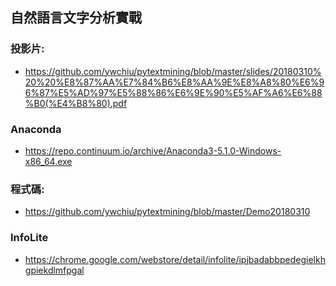 ## 自然語言文字分析實戰

### 投影片:
- https://github.com/ywchiu/pytextmining/blob/master/slides/20180310%20%20%E8%87%AA%E7%84%B6%E8%AA%9E%E8%A8%80%E6%96%87%E5%AD%97%E5%88%86%E6%9E%90%E5%AF%A6%E6%88%B0(%E4%B8%80).pdf

### Anaconda
- https://repo.continuum.io/archive/Anaconda3-5.1.0-Windows-x86_64.exe

### 程式碼:
- https://github.com/ywchiu/pytextmining/blob/master/Demo20180310

### InfoLite
- https://chrome.google.com/webstore/detail/infolite/ipjbadabbpedegielkhgpiekdlmfpgal


